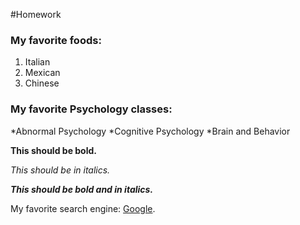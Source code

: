 <!--Make a title for your homework using the largest heading-->

#Homework

<!--Create an subtitle using a smaller heading for your favorite
foods-->

### My favorite foods:

<!--Create an ordered list of your three favorite foods-->

1. Italian
2. Mexican
3. Chinese

<!--Create an subtitle using a the same heading you used before\
for your favorite
psychology classes-->

### My favorite Psychology classes:

<!--Create an unordered list of your three favorite psych classes-->
*Abnormal Psychology
*Cognitive Psychology
*Brain and Behavior


<!--Make the following bold-->

**This should be bold.**

<!--Make the following italicized-->

*This should be in italics.*

<!--Make the following bold and italicized-->

***This should be bold and in italics.***

<!--Create a link to one of your favorite websites-->
My favorite search engine: [Google](https://google.com).